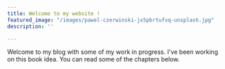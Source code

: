 ```yaml
---
title: Welcome to my website !
featured_image: "/images/pawel-czerwinski-jx5pbrtufvq-unsplash.jpg"
description: ''

---
```

Welcome to my blog with some of my work in progress. I've been working on this book idea. You can read some of the chapters below.